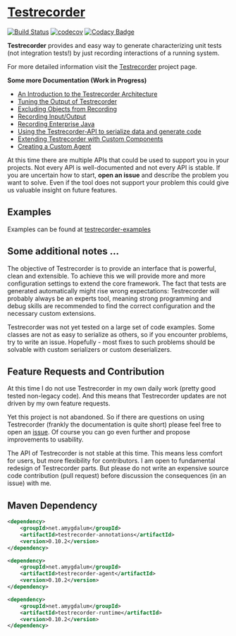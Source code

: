 [Testrecorder](http://testrecorder.amygdalum.net/)
============
[![Build Status](https://travis-ci.org/almondtools/testrecorder.svg?branch=master)](https://travis-ci.org/almondtools/testrecorder)
[![codecov](https://codecov.io/gh/almondtools/testrecorder/branch/master/graph/badge.svg)](https://codecov.io/gh/almondtools/testrecorder)
[![Codacy Badge](https://api.codacy.com/project/badge/Grade/b988e1773ef042c5be578b49c8a432a0)](https://www.codacy.com/project/almondtools/testrecorder/dashboard?utm_source=github.com&utm_medium=referral&utm_content=almondtools/testrecorder&utm_campaign=Badge_Grade_Dashboard)

__Testrecorder__ provides and easy way to generate characterizing unit tests (not integration tests!) by just recording interactions of a running system.

For more detailed information visit the [Testrecorder](http://testrecorder.amygdalum.net/) project page.

__Some more Documentation (Work in Progress)__

* [An Introduction to the Testrecorder Architecture](doc/Architecture.md)
* [Tuning the Output of Testrecorder](doc/TuningOutput.md)
* [Excluding Objects from Recording](doc/ExcludingObjects.md)
* [Recording Input/Output](doc/RecordingIO.md)
* [Recording Enterprise Java](doc/RecordingEE.md)
* [Using the Testrecorder-API to serialize data and generate code](doc/API.md)
* [Extending Testrecorder with Custom Components](doc/Extending.md)
* [Creating a Custom Agent](doc/CreatingCustomAgents.md) 

At this time there are multiple APIs that could be used to support you in your projects. Not every API is well-documented and not every API is stable. If you are uncertain how to start, __open an issue__ and describe the problem you want to solve. Even if the tool does not support your problem this could give us valuable insight on future features.   

Examples
--------
Examples can be found at [testrecorder-examples](https://github.com/almondtools/testrecorder-examples)

Some additional notes ...
-------------------------
The objective of Testrecorder is to provide an interface that is powerful, clean and extensible. To achieve this we will provide more and more configuration settings to extend the core framework. The fact that tests are generated automatically might rise wrong expectations: Testrecorder will probably always be an experts tool, meaning strong programming and debug skills are recommended to find the correct configuration and the necessary custom extensions.

Testrecorder was not yet tested on a large set of code examples. Some classes are not as easy to serialize as others, so if you encounter problems, try to write an issue. Hopefully - most fixes to such problems should be solvable with custom serializers or custom deserializers.

Feature Requests and Contribution
---------------------------------
At this time I do not use Testrecorder in my own daily work (pretty good tested non-legacy code). And this means that Testrecorder updates are not driven by my own feature requests.

Yet this project is not abandoned. So if there are questions on using Testrecorder (frankly the documentation is quite short) please feel free to open an [issue](https://github.com/almondtools/testrecorder/issues). Of course you can go even further and propose improvements to usability.

The API of Testrecorder is not stable at this time. This means less comfort for users, but more flexibility for contributors. I am open to fundamental redesign of Testrecorder parts. But please do not write an expensive source code contribution (pull request) before discussion the consequences (in an issue) with me. 


Maven Dependency
----------------

```xml
<dependency>
    <groupId>net.amygdalum</groupId>
    <artifactId>testrecorder-annotations</artifactId>
    <version>0.10.2</version>
</dependency>
```

```xml
<dependency>
    <groupId>net.amygdalum</groupId>
    <artifactId>testrecorder-agent</artifactId>
    <version>0.10.2</version>
</dependency>
```

```xml
<dependency>
    <groupId>net.amygdalum</groupId>
    <artifactId>testrecorder-runtime</artifactId>
    <version>0.10.2</version>
</dependency>
```